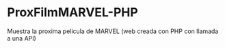 # ProxFilmMARVEL-PHP
 Muestra la proxima pelicula de MARVEL (web creada con PHP con llamada a una API)
